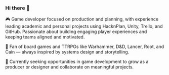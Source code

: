 ### Hi there 👋

🎮 Game developer focused on production and planning, with experience leading academic and personal projects using HacknPlan, Unity, Trello, and GitHub. Passionate about building engaging player experiences and keeping teams aligned and motivated.

🎲 Fan of board games and TTRPGs like Warhammer, D&D, Lancer, Root, and Cain — always inspired by systems design and storytelling.

🚀 Currently seeking opportunities in game development to grow as a producer or designer and collaborate on meaningful projects.
